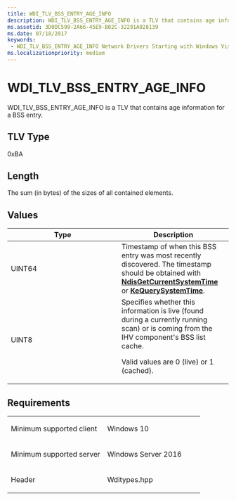 ```yaml
---
title: WDI_TLV_BSS_ENTRY_AGE_INFO
description: WDI_TLV_BSS_ENTRY_AGE_INFO is a TLV that contains age information for a BSS entry.
ms.assetid: 3D0DC599-2A66-45E9-B02C-32291A028139
ms.date: 07/18/2017
keywords:
 - WDI_TLV_BSS_ENTRY_AGE_INFO Network Drivers Starting with Windows Vista
ms.localizationpriority: medium
---
```


# WDI\_TLV\_BSS\_ENTRY\_AGE\_INFO


WDI\_TLV\_BSS\_ENTRY\_AGE\_INFO is a TLV that contains age information for a BSS entry.

## TLV Type


0xBA

## Length


The sum (in bytes) of the sizes of all contained elements.

## Values


<table>
<colgroup>
<col width="50%" />
<col width="50%" />
</colgroup>
<thead>
<tr class="header">
<th>Type</th>
<th>Description</th>
</tr>
</thead>
<tbody>
<tr class="odd">
<td>UINT64</td>
<td>Timestamp of when this BSS entry was most recently discovered. The timestamp should be obtained with <a href="/windows-hardware/drivers/ddi/ndis/nf-ndis-ndisgetcurrentsystemtime" data-raw-source="[&lt;strong&gt;NdisGetCurrentSystemTime&lt;/strong&gt;](/windows-hardware/drivers/ddi/ndis/nf-ndis-ndisgetcurrentsystemtime)"><strong>NdisGetCurrentSystemTime</strong></a> or <a href="/windows-hardware/drivers/ddi/wdm/nf-wdm-kequerysystemtime" data-raw-source="[&lt;strong&gt;KeQuerySystemTime&lt;/strong&gt;](/windows-hardware/drivers/ddi/wdm/nf-wdm-kequerysystemtime)"><strong>KeQuerySystemTime</strong></a>.</td>
</tr>
<tr class="even">
<td>UINT8</td>
<td>Specifies whether this information is live (found during a currently running scan) or is coming from the IHV component's BSS list cache.
<p>Valid values are 0 (live) or 1 (cached).</p></td>
</tr>
</tbody>
</table>

 

Requirements
------------

<table>
<colgroup>
<col width="50%" />
<col width="50%" />
</colgroup>
<tbody>
<tr class="odd">
<td><p>Minimum supported client</p></td>
<td><p>Windows 10</p></td>
</tr>
<tr class="even">
<td><p>Minimum supported server</p></td>
<td><p>Windows Server 2016</p></td>
</tr>
<tr class="odd">
<td><p>Header</p></td>
<td>Wditypes.hpp</td>
</tr>
</tbody>
</table>